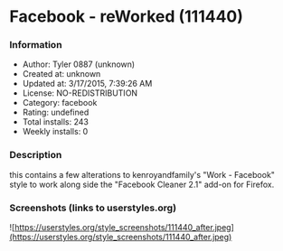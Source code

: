 # Facebook - reWorked (111440)

### Information
- Author: Tyler 0887 (unknown)
- Created at: unknown
- Updated at: 3/17/2015, 7:39:26 AM
- License: NO-REDISTRIBUTION
- Category: facebook
- Rating: undefined
- Total installs: 243
- Weekly installs: 0


### Description
this contains a few alterations to kenroyandfamily's "Work - Facebook" style to work along side the "Facebook Cleaner 2.1" add-on for Firefox.


### Screenshots (links to userstyles.org)
![https://userstyles.org/style_screenshots/111440_after.jpeg](https://userstyles.org/style_screenshots/111440_after.jpeg)


